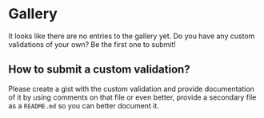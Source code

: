# Gallery

It looks like there are no entries to the gallery yet. Do you have any custom validations of your own? Be the first one to submit!

## How to submit a custom validation?

Please create a gist with the custom validation and provide documentation of it by using comments on that file or even better, provide a secondary file as a `README.md` so you can better document it.
